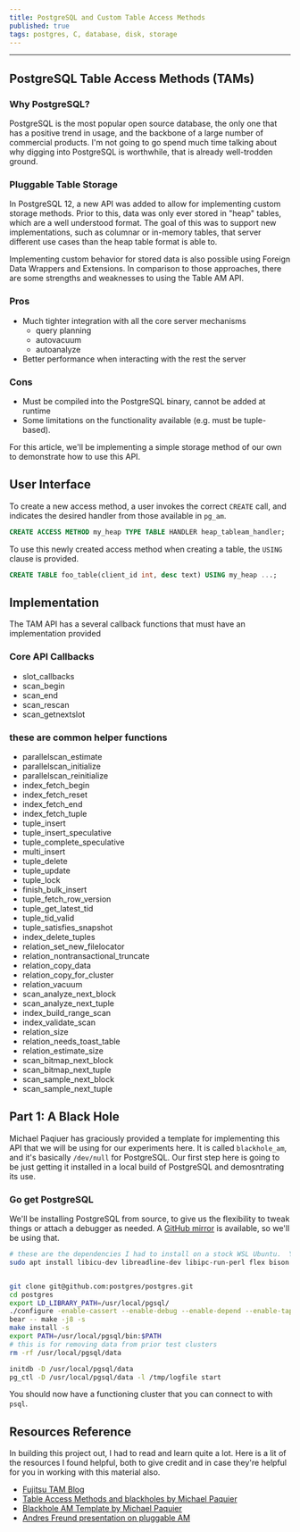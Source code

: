 ```yaml
---
title: PostgreSQL and Custom Table Access Methods
published: true
tags: postgres, C, database, disk, storage
---
```


***
## PostgreSQL Table Access Methods (TAMs)

### Why PostgreSQL?
PostgreSQL is the most popular open source database, the only one that has a positive trend in usage, and the backbone of a large number of commercial products.  I'm not going to go spend much time talking about why digging into PostgreSQL is worthwhile, that is already well-trodden ground.

### Pluggable Table Storage
In PostgreSQL 12, a new API was added to allow for implementing custom storage methods. Prior to this, data was only ever stored in "heap" tables, which are a well understood format.  The goal of this was to support new implementations, such as columnar or in-memory tables, that server different use cases than the heap table format is able to.

Implementing custom behavior for stored data is also possible using Foreign Data Wrappers and
Extensions. In comparison to those approaches, there are some strengths and weaknesses to using the
Table AM API.

### Pros 
* Much tighter integration with all the core server mechanisms 
    * query planning
    * autovacuum
    * autoanalyze
* Better performance when interacting with the rest the server

### Cons
* Must be compiled into the PostgreSQL binary, cannot be added at runtime
* Some limitations on the functionality available (e.g. must be tuple-based).

For this article, we'll be implementing a simple storage method of our own to demonstrate how to use this API.

## User Interface
To create a new access method, a user invokes the correct `CREATE` call, and indicates the desired
handler from those available in `pg_am`.
```sql
CREATE ACCESS METHOD my_heap TYPE TABLE HANDLER heap_tableam_handler;
```

To use this newly created access method when creating a table, the `USING` clause is provided.
```sql
CREATE TABLE foo_table(client_id int, desc text) USING my_heap ...; 
```

## Implementation
The TAM API has a several callback functions that must have an implementation provided

### Core API Callbacks
* slot_callbacks 
* scan_begin 
* scan_end 
* scan_rescan 
* scan_getnextslot 

### these are common helper functions
* parallelscan_estimate 
* parallelscan_initialize
* parallelscan_reinitialize
* index_fetch_begin 
* index_fetch_reset 
* index_fetch_end
* index_fetch_tuple
* tuple_insert 
* tuple_insert_speculative
* tuple_complete_speculative
* multi_insert
* tuple_delete
* tuple_update
* tuple_lock
* finish_bulk_insert
* tuple_fetch_row_version
* tuple_get_latest_tid
* tuple_tid_valid
* tuple_satisfies_snapshot
* index_delete_tuples
* relation_set_new_filelocator
* relation_nontransactional_truncate
* relation_copy_data
* relation_copy_for_cluster
* relation_vacuum
* scan_analyze_next_block
* scan_analyze_next_tuple
* index_build_range_scan
* index_validate_scan
* relation_size
* relation_needs_toast_table
* relation_estimate_size
* scan_bitmap_next_block
* scan_bitmap_next_tuple
* scan_sample_next_block
* scan_sample_next_tuple

## Part 1: A Black Hole
Michael Paqiuer has graciously provided a template for implementing this API that we will be using for our experiments here. It is called `blackhole_am`, and it's basically `/dev/null` for PostgreSQL.  Our first step here is going to be just getting it installed in a local build of PostgreSQL and demosntrating its use.

### Go get PostgreSQL
We'll be installing PostgreSQL from source, to give us the flexibility to tweak things or attach a debugger as needed.  A [GitHub mirror](https://github.com/postgres/postgres) is available, so we'll be using that.
```sh
# these are the dependencies I had to install on a stock WSL Ubuntu.  You may already have them.
sudo apt install libicu-dev libreadline-dev libipc-run-perl flex bison


git clone git@github.com:postgres/postgres.git
cd postgres
export LD_LIBRARY_PATH=/usr/local/pgsql/
./configure -enable-cassert --enable-debug --enable-depend --enable-tap-tests CFLAGS='-ggdb3 -O0 -fno-omit-frame-pointer'
bear -- make -j8 -s 
make install -s 
export PATH=/usr/local/pgsql/bin:$PATH 
# this is for removing data from prior test clusters
rm -rf /usr/local/pgsql/data 

initdb -D /usr/local/pgsql/data 
pg_ctl -D /usr/local/pgsql/data -l /tmp/logfile start
```

You should now have a functioning cluster that you can connect to with `psql`.


## Resources Reference
In building this project out, I had to read and learn quite a lot.  Here is a lit of the resources
I found helpful, both to give credit and in case they're helpful for you in working with this
material also.
* [Fujitsu TAM Blog](https://www.postgresql.fastware.com/blog/postgresql-table-access-methods)
* [Table Access Methods and blackholes by Michael Paquier](https://paquier.xyz/postgresql-2/postgres-12-table-am-blackhole/)
* [Blackhole AM Template by Michael Paquier](https://github.com/michaelpq/pg_plugins/blob/main/blackhole_am/blackhole_am.c)
* [Andres Freund presentation on pluggable AM](https://anarazel.de/talks/2019-05-30-pgcon-pluggable-table-storage/pluggable.pdf)
